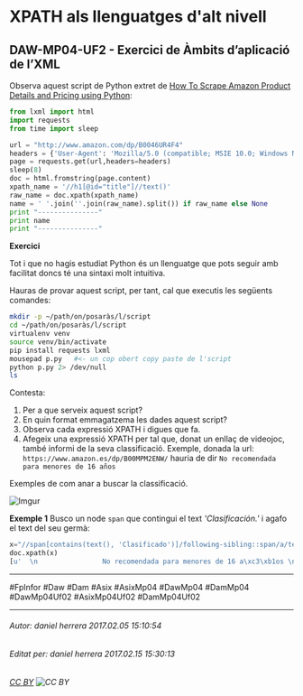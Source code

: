 # XPATH als llenguatges d'alt nivell
## DAW-MP04-UF2 - Exercici de Àmbits d’aplicació de l’XML
Observa aquest script de Python extret de [How To Scrape Amazon Product Details and Pricing using Python](https://www.scrapehero.com/tutorial-how-to-scrape-amazon-product-details-using-python/):

```python
from lxml import html
import requests
from time import sleep

url = "http://www.amazon.com/dp/B0046UR4F4"
headers = {'User-Agent': 'Mozilla/5.0 (compatible; MSIE 10.0; Windows NT 6.2; Trident/6.0)'}
page = requests.get(url,headers=headers)
sleep(8)
doc = html.fromstring(page.content)
xpath_name = '//h1[@id="title"]//text()'
raw_name = doc.xpath(xpath_name)
name = ' '.join(''.join(raw_name).split()) if raw_name else None
print "---------------"
print name
print "---------------"


```

**Exercici**

Tot i que no hagis estudiat Python és un llenguatge que pots seguir amb facilitat doncs té una sintaxi molt intuitiva. 

Hauras de provar aquest script, per tant, cal que executis les següents comandes:

```sh
mkdir -p ~/path/on/posaràs/l/script
cd ~/path/on/posaràs/l/script
virtualenv venv
source venv/bin/activate
pip install requests lxml
mousepad p.py   #<- un cop obert copy paste de l'script
python p.py 2> /dev/null
ls

```
Contesta:

1. Per a que serveix aquest script?
2. En quin format emmagatzema les dades aquest script?
2. Observa cada expressió XPATH i digues que fa.
3. Afegeix una expressió XPATH per tal que, donat un enllaç de videojoc, també informi de la seva classificació. Exemple, donada la url: `https://www.amazon.es/dp/B00MPM2ENW/` hauria de dir `No recomendada para menores de 16 años`

Exemples de com anar a buscar la classificació.

![Imgur](http://i.imgur.com/uV0a1is.png)

**Exemple 1** Busco un node `span` que contingui el text *'Clasificación.'* i agafo el text del seu germà:

```python
x="//span[contains(text(), 'Clasificado')]/following-sibling::span/a/text()"
doc.xpath(x)
[u'  \n                No recomendada para menores de 16 a\xc3\xb1os \n            ']
```

---

#FpInfor #Daw #Dam #Asix #AsixMp04 #DawMp04 #DamMp04 #DawMp04Uf02 #AsixMp04Uf02 #DamMp04Uf02

---

###### Autor: daniel herrera 2017.02.05 15:10:54
###### Editat per: daniel herrera 2017.02.15 15:30:13
###### [CC BY](https://creativecommons.org/licenses/by/4.0/) ![CC BY](https://licensebuttons.net/l/by/3.0/80x15.png)
